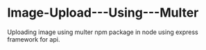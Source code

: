 # Image-Upload---Using---Multer
Uploading image using multer npm package in node using express framework for api.
